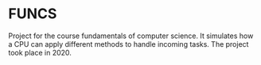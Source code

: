 # FUNCS
Project for the course fundamentals of computer science.
It simulates how a CPU can apply different methods to handle incoming tasks.
The project took place in 2020.
